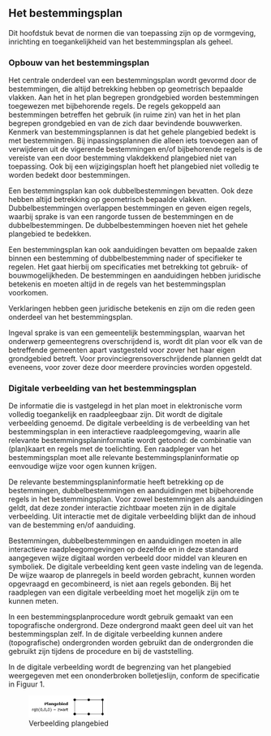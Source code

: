 ## Het bestemmingsplan

Dit hoofdstuk bevat de normen die van toepassing zijn op de vormgeving, inrichting en toegankelijkheid van het bestemmingsplan als geheel.

### Opbouw van het bestemmingsplan

Het centrale onderdeel van een bestemmingsplan wordt gevormd door de bestemmingen, die altijd betrekking hebben op geometrisch bepaalde vlakken. Aan het in het plan begrepen grondgebied worden bestemmingen toegewezen met bijbehorende regels. De regels gekoppeld aan bestemmingen betreffen het gebruik (in ruime zin) van het in het plan begrepen grondgebied en van de zich daar bevindende bouwwerken. Kenmerk van bestemmingsplannen is dat het gehele plangebied bedekt is met bestemmingen. Bij inpassingsplannen die alleen iets toevoegen aan of verwijderen uit de vigerende bestemmingen en/of bijbehorende regels is de vereiste van een door bestemming vlakdekkend plangebied niet van toepassing. Ook bij een wijzigingsplan hoeft het plangebied niet volledig te worden bedekt door bestemmingen.

Een bestemmingsplan kan ook dubbelbestemmingen bevatten. Ook deze hebben altijd betrekking op geometrisch bepaalde vlakken. Dubbelbestemmingen overlappen bestemmingen en geven eigen regels, waarbij sprake is van een rangorde tussen de bestemmingen en de dubbelbestemmingen. De dubbelbestemmingen hoeven niet het gehele plangebied te bedekken.

Een bestemmingsplan kan ook aanduidingen bevatten om bepaalde zaken binnen een bestemming of dubbelbestemming nader of specifieker te regelen. Het gaat hierbij om specificaties met betrekking tot gebruik- of bouwmogelijkheden. De bestemmingen en aanduidingen hebben juridische betekenis en moeten altijd in de regels van het bestemmingsplan voorkomen.

Verklaringen hebben geen juridische betekenis en zijn om die reden geen onderdeel van het bestemmingsplan.

Ingeval sprake is van een gemeentelijk bestemmingsplan, waarvan het onderwerp gemeentegrens overschrijdend is, wordt dit plan voor elk van de betreffende gemeenten apart vastgesteld voor zover het haar eigen grondgebied betreft. Voor provinciegrensoverschrijdende plannen geldt dat eveneens, voor zover deze door meerdere provincies worden opgesteld.

### Digitale verbeelding van het bestemmingsplan

De informatie die is vastgelegd in het plan moet in elektronische vorm volledig toegankelijk en raadpleegbaar zijn. Dit wordt de digitale verbeelding genoemd. De digitale verbeelding is de verbeelding van het bestemmingsplan in een interactieve raadpleegomgeving, waarin alle relevante bestemmingsplaninformatie wordt getoond: de combinatie van (plan)kaart en regels met de toelichting. Een raadpleger van het bestemmingsplan moet alle relevante bestemmingsplaninformatie op eenvoudige wijze voor ogen kunnen krijgen.

De relevante bestemmingsplaninformatie heeft betrekking op de bestemmingen, dubbelbestemmingen en aanduidingen met bijbehorende regels in het bestemmingsplan. Voor zowel bestemmingen als aanduidingen geldt, dat deze zonder interactie zichtbaar moeten zijn in de digitale verbeelding. Uit interactie met de digitale verbeelding blijkt dan de inhoud van de bestemming en/of aanduiding.

Bestemmingen, dubbelbestemmingen en aanduidingen moeten in alle interactieve raadpleegomgevingen op dezelfde en in deze standaard aangegeven wijze digitaal worden verbeeld door middel van kleuren en symboliek. De digitale verbeelding kent geen vaste indeling van de legenda. De wijze waarop de planregels in beeld worden gebracht, kunnen worden opgevraagd en gecombineerd, is niet aan regels gebonden. Bij het raadplegen van een digitale verbeelding moet het mogelijk zijn om te kunnen meten.

In een bestemmingsplanprocedure wordt gebruik gemaakt van een topografische ondergrond. Deze ondergrond maakt geen deel uit van het bestemmingsplan zelf. In de digitale verbeelding kunnen andere (topografische) ondergronden worden gebruikt dan de ondergronden die gebruikt zijn tijdens de procedure en bij de vaststelling.

In de digitale verbeelding wordt de begrenzing van het plangebied weergegeven met een ononderbroken bolletjeslijn, conform de specificatie in Figuur 1.

<figure><img src='media/image1.png' alt='media/image1.png' style='width: 36.29961257151792%;'></img>
<figcaption><a name='_Ref143082888'></a>Verbeelding plangebied</figcaption></figure>

